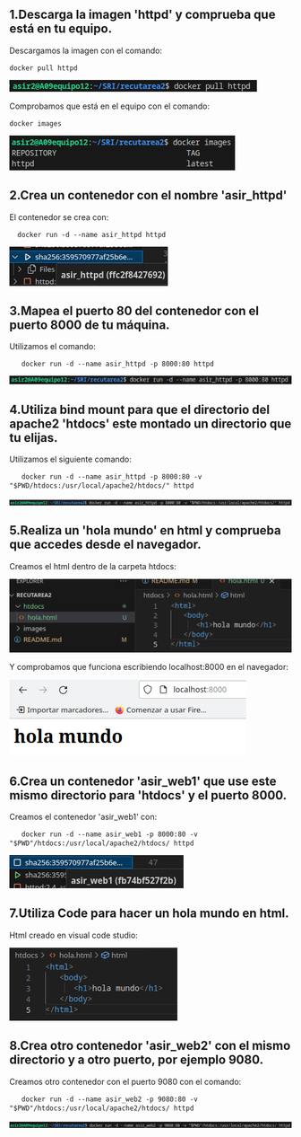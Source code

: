 ## 1.Descarga la imagen 'httpd' y comprueba que está en tu equipo.

Descargamos la imagen con el comando:

    docker pull httpd

![Alt text](images/Screenshot_20240410_182700.png)

Comprobamos que está en el equipo con el comando:

    docker images

![Alt text](images/Screenshot_20240410_182829.png)


## 2.Crea un contenedor con el nombre 'asir_httpd'


El contenedor se crea con:


      docker run -d --name asir_httpd httpd

![Alt text](images/Screenshot_20240410_183450.png)

## 3.Mapea el puerto 80 del contenedor con el puerto 8000 de tu máquina.


Utilizamos el comando:


       docker run -d --name asir_httpd -p 8000:80 httpd

![Alt text](images/Screenshot_20240410_183829.png)

## 4.Utiliza bind mount para que el directorio del apache2 'htdocs' este montado un directorio que tu elijas.

Utilizamos el siguiente comando:

       docker run -d --name asir_httpd -p 8000:80 -v "$PWD/htdocs:/usr/local/apache2/htdocs/" httpd

![Alt text](images/Screenshot_20240410_184058.png)

## 5.Realiza un 'hola mundo' en html y comprueba que accedes desde el navegador.

Creamos el html dentro de la carpeta htdocs:

![Alt text](images/Screenshot_20240410_184416.png)



Y comprobamos que funciona escribiendo localhost:8000 en el navegador:

![Alt text](images/Screenshot_20240410_184521.png)

## 6.Crea un contenedor 'asir_web1' que use este mismo directorio para 'htdocs' y el puerto 8000.




Creamos el contenedor 'asir_web1' con:




       docker run -d --name asir_web1 -p 8000:80 -v "$PWD"/htdocs:/usr/local/apache2/htdocs/ httpd

![Alt text](images/Screenshot_20240410_185055.png)

## 7.Utiliza Code para hacer un hola mundo en html.

Html creado en visual code studio:


![Alt text](images/Screenshot_20240410_185432.png)

## 8.Crea otro contenedor 'asir_web2' con el mismo directorio y a otro puerto, por ejemplo 9080.




Creamos otro contenedor con el puerto 9080 con el comando:




       docker run -d --name asir_web2 -p 9080:80 -v "$PWD"/htdocs:/usr/local/apache2/htdocs/ httpd

![Alt text](images/Screenshot_20240410_185922.png)
